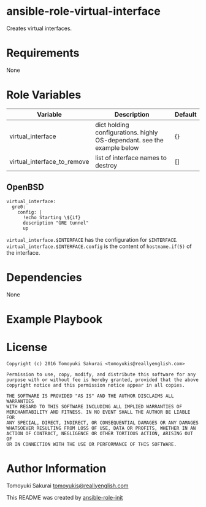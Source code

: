 # ansible-role-virtual-interface

Creates virtual interfaces.

# Requirements

None

# Role Variables

| Variable | Description | Default |
|----------|-------------|---------|
| virtual\_interface | dict holding configurations. highly OS-dependant. see the example below | {} |
| virtual\_interface\_to\_remove | list of interface names to destroy | [] |


## OpenBSD

    virtual_interface:
      gre0:
        config: |
          !echo Starting \${if}
          description "GRE tunnel"
          up

`virtual_interface.$INTERFACE` has the configuration for `$INTERFACE`.
`virtual_interface.$INTERFACE.config` is the content of `hostname.if(5)` of the
interface.

# Dependencies

None

# Example Playbook


# License

```
Copyright (c) 2016 Tomoyuki Sakurai <tomoyukis@reallyenglish.com>

Permission to use, copy, modify, and distribute this software for any
purpose with or without fee is hereby granted, provided that the above
copyright notice and this permission notice appear in all copies.

THE SOFTWARE IS PROVIDED "AS IS" AND THE AUTHOR DISCLAIMS ALL WARRANTIES
WITH REGARD TO THIS SOFTWARE INCLUDING ALL IMPLIED WARRANTIES OF
MERCHANTABILITY AND FITNESS. IN NO EVENT SHALL THE AUTHOR BE LIABLE FOR
ANY SPECIAL, DIRECT, INDIRECT, OR CONSEQUENTIAL DAMAGES OR ANY DAMAGES
WHATSOEVER RESULTING FROM LOSS OF USE, DATA OR PROFITS, WHETHER IN AN
ACTION OF CONTRACT, NEGLIGENCE OR OTHER TORTIOUS ACTION, ARISING OUT OF
OR IN CONNECTION WITH THE USE OR PERFORMANCE OF THIS SOFTWARE.
```

# Author Information

Tomoyuki Sakurai <tomoyukis@reallyenglish.com>

This README was created by [ansible-role-init](https://gist.github.com/trombik/d01e280f02c78618429e334d8e4995c0)
